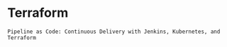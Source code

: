 #  Terraform

```
Pipeline as Code: Continuous Delivery with Jenkins, Kubernetes, and Terraform
```
